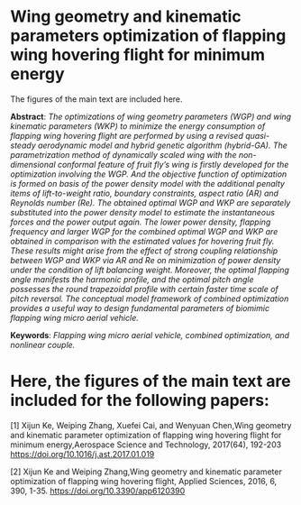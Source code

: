 ﻿# Wing geometry and kinematic parameters optimization of flapping wing hovering flight for minimum energy

The figures of the main text are included here.

**Abstract**: *The optimizations of wing geometry parameters (WGP) and wing kinematic parameters (WKP) to minimize the energy consumption of flapping wing hovering flight are performed by using a revised quasi-steady aerodynamic model and hybrid genetic algorithm (hybrid-GA). The parametrization method of dynamically scaled wing with the non-dimensional conformal feature of fruit fly’s wing is firstly developed for the optimization involving the WGP. And the objective function of optimization is formed on basis of the power density model with the additional penalty items of lift-to-weight ratio, boundary constraints, aspect ratio (AR) and Reynolds number (Re). The obtained optimal WGP and WKP are separately substituted into the power density model to estimate the instantaneous forces and the power output again. The lower power density, flapping frequency and larger WGP for the combined optimal WGP and WKP are obtained in comparison with the estimated values for hovering fruit fly. These results might arise from the effect of strong coupling relationship between WGP and WKP via AR and Re on minimization of power density under the condition of lift balancing weight. Moreover, the optimal flapping angle manifests the harmonic profile, and the optimal pitch angle possesses the round trapezoidal profile with certain faster time scale of pitch reversal. The conceptual model framework of combined optimization provides a useful way to design fundamental parameters of biomimic flapping wing micro aerial vehicle.*

**Keywords**: *Flapping wing micro aerial vehicle, combined optimization, and nonlinear couple.*

# Here, the figures of the main text are included for the following papers:

[1] Xijun Ke, Weiping Zhang, Xuefei Cai, and Wenyuan Chen,Wing geometry and kinematic parameter optimization of flapping wing hovering flight for minimum energy,Aerospace Science and Technology, 2017(64), 192-203
https://doi.org/10.1016/j.ast.2017.01.019

[2] Xijun Ke and Weiping Zhang,Wing geometry and kinematic parameter optimization of flapping wing hovering flight, Applied Sciences, 2016, 6, 390, 1-35. 
https://doi.org/10.3390/app6120390
